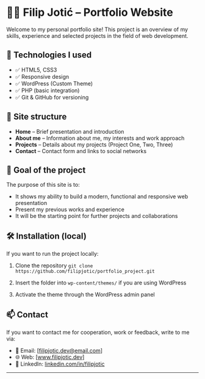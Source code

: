 # 🧑‍💻 Filip Jotić – Portfolio Website

Welcome to my personal portfolio site!
This project is an overview of my skills, experience and selected projects in the field of web development.

## 🚀 Technologies I used

- ✅ HTML5, CSS3
- ✅ Responsive design
- ✅ WordPress (Custom Theme)
- ✅ PHP (basic integration)
- ✅ Git & GitHub for versioning

## 🧩 Site structure

- **Home** – Brief presentation and introduction
- **About me** – Information about me, my interests and work approach
- **Projects** – Details about my projects (Project One, Two, Three)
- **Contact** – Contact form and links to social networks

## 🎯 Goal of the project

The purpose of this site is to:
- It shows my ability to build a modern, functional and responsive web presentation
- Present my previous works and experience
- It will be the starting point for further projects and collaborations

## 🛠️ Installation (local)

If you want to run the project locally:

1. Clone the repository 
`git clone https://github.com/filipjotic/portfolio_project.git`

2. Insert the folder into `wp-content/themes/` if you are using WordPress

3. Activate the theme through the WordPress admin panel

## 📫 Contact

If you want to contact me for cooperation, work or feedback, write to me via:

- 📧 Email: [filipjotic.dev@email.com]
- 🌐 Web: [www.filipjotic.dev]
- 💼 LinkedIn: [linkedin.com/in/filipjotic](#)

---

